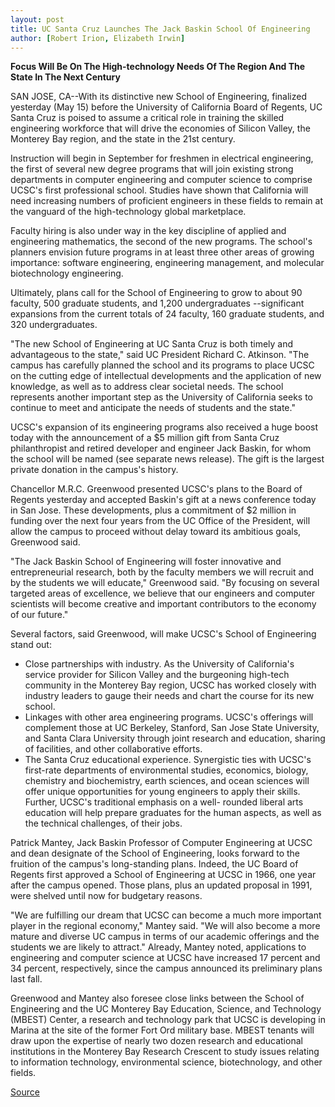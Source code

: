 ```yaml
---
layout: post
title: UC Santa Cruz Launches The Jack Baskin School Of Engineering
author: [Robert Irion, Elizabeth Irwin]
---
```


**Focus Will Be On The High-technology Needs Of The Region And The  State In The Next Century**

SAN JOSE, CA--With its distinctive new School of Engineering,  finalized yesterday (May 15) before the University of California  Board of Regents, UC Santa Cruz is poised to assume a critical role  in training the skilled engineering workforce that will drive the  economies of Silicon Valley, the Monterey Bay region, and the state  in the 21st century.

Instruction will begin in September for freshmen in electrical  engineering, the first of several new degree programs that will join  existing strong departments in computer engineering and computer  science to comprise UCSC's first professional school. Studies have  shown that California will need increasing numbers of proficient  engineers in these fields to remain at the vanguard of the high-technology global marketplace.

Faculty hiring is also under way in the key discipline of  applied and engineering mathematics, the second of the new  programs. The school's planners envision future programs in at least  three other areas of growing importance: software engineering,  engineering management, and molecular biotechnology engineering.

Ultimately, plans call for the School of Engineering to grow to  about 90 faculty, 500 graduate students, and 1,200 undergraduates \--significant expansions from the current totals of 24 faculty, 160  graduate students, and 320 undergraduates.

"The new School of Engineering at UC Santa Cruz is both timely  and advantageous to the state," said UC President Richard C.  Atkinson. "The campus has carefully planned the school and its  programs to place UCSC on the cutting edge of intellectual  developments and the application of new knowledge, as well as to  address clear societal needs. The school represents another  important step as the University of California seeks to continue to  meet and anticipate the needs of students and the state."

UCSC's expansion of its engineering programs also received a  huge boost today with the announcement of a $5 million gift from  Santa Cruz philanthropist and retired developer and engineer Jack  Baskin, for whom the school will be named (see separate news  release). The gift is the largest private donation in the campus's  history.

Chancellor M.R.C. Greenwood presented UCSC's plans to the  Board of Regents yesterday and accepted Baskin's gift at a news  conference today in San Jose. These developments, plus a  commitment of $2 million in funding over the next four years from  the UC Office of the President, will allow the campus to proceed  without delay toward its ambitious goals, Greenwood said.

"The Jack Baskin School of Engineering will foster innovative  and entrepreneurial research, both by the faculty members we will  recruit and by the students we will educate," Greenwood said. "By  focusing on several targeted areas of excellence, we believe that our  engineers and computer scientists will become creative and  important contributors to the economy of our future."

Several factors, said Greenwood, will make UCSC's School of  Engineering stand out:
* Close partnerships with industry. As the University of  California's service provider for Silicon Valley and the burgeoning  high-tech community in the Monterey Bay region, UCSC has worked  closely with industry leaders to gauge their needs and chart the  course for its new school.
* Linkages with other area engineering programs. UCSC's  offerings will complement those at UC Berkeley, Stanford, San Jose  State University, and Santa Clara University through joint research  and education, sharing of facilities, and other collaborative efforts.
* The Santa Cruz educational experience. Synergistic ties  with UCSC's first-rate departments of environmental studies,  economics, biology, chemistry and biochemistry, earth sciences, and  ocean sciences will offer unique opportunities for young engineers  to apply their skills. Further, UCSC's traditional emphasis on a well- rounded liberal arts education will help prepare graduates for the  human aspects, as well as the technical challenges, of their jobs.

Patrick Mantey, Jack Baskin Professor of Computer Engineering  at UCSC and dean designate of the School of Engineering, looks  forward to the fruition of the campus's long-standing plans. Indeed,  the UC Board of Regents first approved a School of Engineering at  UCSC in 1966, one year after the campus opened. Those plans, plus an  updated proposal in 1991, were shelved until now for budgetary  reasons.

"We are fulfilling our dream that UCSC can become a much  more important player in the regional economy," Mantey said. "We  will also become a more mature and diverse UC campus in terms of  our academic offerings and the students we are likely to attract."  Already, Mantey noted, applications to engineering and computer  science at UCSC have increased 17 percent and 34 percent,  respectively, since the campus announced its preliminary plans last  fall.

Greenwood and Mantey also foresee close links between the  School of Engineering and the UC Monterey Bay Education, Science,  and Technology (MBEST) Center, a research and technology park that  UCSC is developing in Marina at the site of the former Fort Ord  military base. MBEST tenants will draw upon the expertise of nearly  two dozen research and educational institutions in the Monterey Bay  Research Crescent to study issues relating to information  technology, environmental science, biotechnology, and other fields.

[Source](http://www1.ucsc.edu/news_events/press_releases/archive/96-97/05-97/051697-UCSC_launches_the_J.html "Permalink to 051697-UCSC_launches_the_J")
